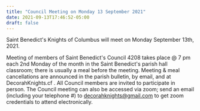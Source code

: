 ```yaml
---
title: "Council Meeting on Monday 13 September 2021"
date: 2021-09-13T17:46:52-05:00
draft: false
---
```

Saint Benedict's Knights of Columbus will meet on Monday September 13th, 2021.
<!--more-->
Meeting of members of Saint Benedict's Council 4208 takes place @ 7 pm each 2nd Monday of the month in the Saint Benedict's parish hall classroom; there is usually a meal before the meeting. Meeting & meal cancellations are announced in the parish bulletin, by email, and at DecorahKnights.cf . All Council members are invited to participate in person. The Council meeting can also be accessed via zoom; send an email (including your telephone #) to decorahknights@gmail.com to get zoom credentials to attend electronically.